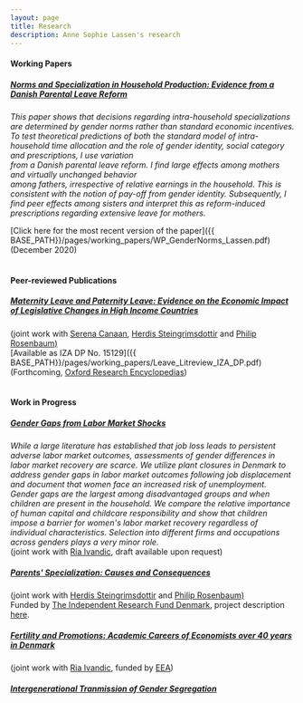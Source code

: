```yaml
---
layout: page
title: Research
description: Anne Sophie Lassen's research
---
```

#### Working Papers
##### <u>Norms and Specialization in Household Production: Evidence from a Danish Parental Leave Reform</u>

*This paper shows that decisions regarding intra-household specializations are determined by gender norms rather than standard economic incentives. To test theoretical predictions of both the standard model of intra-household time allocation and the role of gender identity, 
social category and prescriptions, I use variation <br>
from a Danish parental leave reform. 
I find large effects among mothers and virtually unchanged behavior <br>
among fathers, irrespective of relative earnings in the household. This is consistent with the notion of pay-off from gender
identity. Subsequently, I find peer effects among sisters and interpret this as reform-induced prescriptions regarding extensive leave for mothers.*

[Click here for the most recent version of the paper]({{ BASE_PATH}}/pages/working_papers/WP_GenderNorms_Lassen.pdf) (December 2020)
<br>
<br>
#### Peer-reviewed Publications
##### <u>Maternity Leave and Paternity Leave: Evidence on the Economic Impact of Legislative Changes in High Income Countries</u>
(joint work with <a href="https://sites.google.com/site/serenacanaan87/home"> Serena Canaan</a>, <a href="https://sites.google.com/site/herdissteingrimsdottir/home"> Herdis Steingrimsdottir</a> and <a href="https://sites.google.com/site/philrosenbaum/"> Philip Rosenbaum)</a> <br>
[Available as IZA DP No. 15129]({{ BASE_PATH}}/pages/working_papers/Leave_Litreview_IZA_DP.pdf) (Forthcoming, <a href="https://oxfordre.com/economics/"> Oxford Research Encyclopedias</a>)
<br> 
<br>

#### Work in Progress
##### <u>Gender Gaps from Labor Market Shocks</u>

*While a large literature has established that job loss leads to persistent adverse labor market outcomes, assessments of gender differences in labor market recovery are scarce. We utilize plant closures in Denmark to address gender gaps in labor market outcomes following
job displacement and document that women face an increased risk of unemployment. Gender gaps are the largest among disadvantaged groups and when children are present in the household. We compare the relative importance of human capital and childcare responsibility and show that children impose a barrier for women's labor market recovery regardless of individual characteristics. Selection into different firms and occupations across genders plays a very minor role.*
<br>(joint work with <a href="https://sites.google.com/site/riaivandic/home"> Ria Ivandic</a>, draft available upon request)
<br>

##### <u>Parents' Specialization: Causes and Consequences</u>
(joint work with <a href="https://sites.google.com/site/herdissteingrimsdottir/home"> Herdis Steingrimsdottir</a> and <a href="https://sites.google.com/site/philrosenbaum/"> Philip Rosenbaum)</a> <br>
Funded by <a href="https://dff.dk/en/front-page?set_language=en"> The Independent Research Fund Denmark</a>, project description <a href="https://www.cbs.dk/en/research/cbs-research-projects/research-projects-overview/c1a84080-6b6e-48c9-9d05-c0b099d73e06"> here</a>. 
	
##### <u>Fertility and Promotions: Academic Careers of Economists over 40 years in Denmark</u> 
(joint work with <a href="https://sites.google.com/site/riaivandic/home"> Ria Ivandic</a>, funded by <a href="https://www.eeassoc.org/career-structures-economics">EEA</a>)
<br>
##### <u>Intergenerational Tranmission of Gender Segregation</u> 

<!-- Note: this is how to write a comment in HTML. Everything in here won't show up on your webpage.-->

<!--
To increase the size of the title, use fewer # in front of the paper title.
To decrease the size of the title, use more #. 
To remove the italics, remove the * before and after the description
To remove the underline from the title, remove the <u> tags (<u> and </u>)
-->